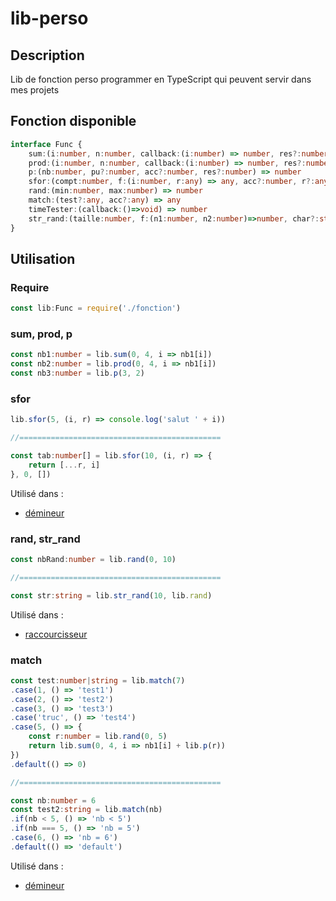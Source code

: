 # lib-perso
## Description
Lib de fonction perso programmer en TypeScript qui peuvent servir dans mes projets

## Fonction disponible
```TypeScript
interface Func {
    sum:(i:number, n:number, callback:(i:number) => number, res?:number) => number
    prod:(i:number, n:number, callback:(i:number) => number, res?:number) => number
    p:(nb:number, pu?:number, acc?:number, res?:number) => number
    sfor:(compt:number, f:(i:number, r:any) => any, acc?:number, r?:any) => any
    rand:(min:number, max:number) => number
    match:(test?:any, acc?:any) => any
    timeTester:(callback:()=>void) => number
    str_rand:(taille:number, f:(n1:number, n2:number)=>number, char?:string) => string
}
```

## Utilisation
### Require
```TypeScript
const lib:Func = require('./fonction')
```

### sum, prod, p
```TypeScript
const nb1:number = lib.sum(0, 4, i => nb1[i])
const nb2:number = lib.prod(0, 4, i => nb1[i])
const nb3:number = lib.p(3, 2)
```

### sfor
```TypeScript
lib.sfor(5, (i, r) => console.log('salut ' + i))

//=============================================

const tab:number[] = lib.sfor(10, (i, r) => {
    return [...r, i]
}, 0, [])
```
Utilisé dans :
* [démineur](https://github.com/LordPax/demineur)

### rand, str_rand
```TypeScript
const nbRand:number = lib.rand(0, 10)

//=============================================

const str:string = lib.str_rand(10, lib.rand)
```
Utilisé dans :
* [raccourcisseur](https://github.com/LordPax/raccourcisseur)

### match
```TypeScript
const test:number|string = lib.match(7)
.case(1, () => 'test1')
.case(2, () => 'test2')
.case(3, () => 'test3')
.case('truc', () => 'test4')
.case(5, () => {
    const r:number = lib.rand(0, 5)
    return lib.sum(0, 4, i => nb1[i] + lib.p(r))
})
.default(() => 0)

//=============================================

const nb:number = 6
const test2:string = lib.match(nb)
.if(nb < 5, () => 'nb < 5')
.if(nb === 5, () => 'nb = 5')
.case(6, () => 'nb = 6')
.default(() => 'default')
```
Utilisé dans :
* [démineur](https://github.com/LordPax/demineur)